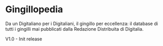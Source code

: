 # Gingillopedia
Da un Digitaliano per i Digitaliani, il gingillo per eccellenza: il database di tutti i gingilli mai pubblicati dalla Redazione Distribuita di Digitalia.

V1.0  - Init release

